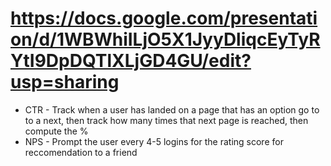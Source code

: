 # https://docs.google.com/presentation/d/1WBWhiILjO5X1JyyDliqcEyTyRYtI9DpDQTlXLjGD4GU/edit?usp=sharing
- CTR - Track when a user has landed on a page that has an option go to to a next, then track how many times that next page is reached, then compute the %
- NPS - Prompt the user every 4-5 logins for the rating score for reccomendation to a friend
